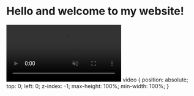 <h1>Hello and welcome to my website!</h1>
<video autoplay="" loop="" muted>
    <source src="bg-main.mp4" type="video/mp4" />
</video>
video {
  position: absolute;
  top: 0;
  left: 0;
  z-index: -1;
  max-height: 100%;
  min-width: 100%;
}
